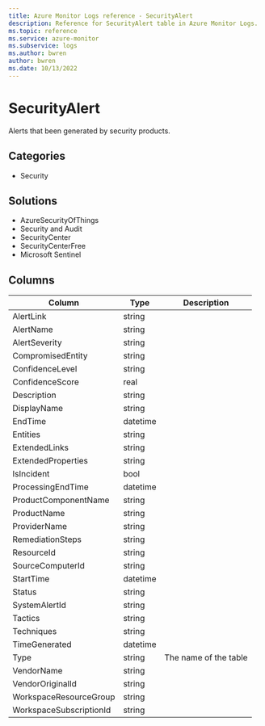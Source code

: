 ```yaml
---
title: Azure Monitor Logs reference - SecurityAlert
description: Reference for SecurityAlert table in Azure Monitor Logs.
ms.topic: reference
ms.service: azure-monitor
ms.subservice: logs
ms.author: bwren
author: bwren
ms.date: 10/13/2022
---
```


# SecurityAlert

 Alerts that been generated by security products.

## Categories

- Security
## Solutions

- AzureSecurityOfThings
- Security and Audit
- SecurityCenter
- SecurityCenterFree
- Microsoft Sentinel




## Columns

| Column | Type | Description |
| --- | --- | --- |
| AlertLink | string |  |
| AlertName | string |  |
| AlertSeverity | string |  |
| CompromisedEntity | string |  |
| ConfidenceLevel | string |  |
| ConfidenceScore | real |  |
| Description | string |  |
| DisplayName | string |  |
| EndTime | datetime |  |
| Entities | string |  |
| ExtendedLinks | string |  |
| ExtendedProperties | string |  |
| IsIncident | bool |  |
| ProcessingEndTime | datetime |  |
| ProductComponentName | string |  |
| ProductName | string |  |
| ProviderName | string |  |
| RemediationSteps | string |  |
| ResourceId | string |  |
| SourceComputerId | string |  |
| StartTime | datetime |  |
| Status | string |  |
| SystemAlertId | string |  |
| Tactics | string |  |
| Techniques | string |  |
| TimeGenerated | datetime |  |
| Type | string | The name of the table |
| VendorName | string |  |
| VendorOriginalId | string |  |
| WorkspaceResourceGroup | string |  |
| WorkspaceSubscriptionId | string |  |
